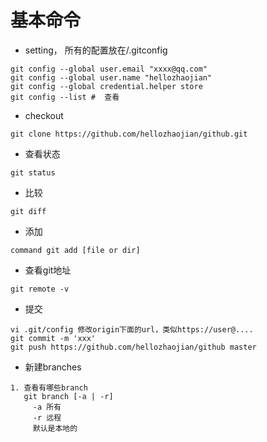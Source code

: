 # 基本命令
* setting， 所有的配置放在<HOME>/.gitconfig
```
git config --global user.email "xxxx@qq.com"
git config --global user.name "hellozhaojian"
git config --global credential.helper store
git config --list #  查看
```
* checkout
```
git clone https://github.com/hellozhaojian/github.git
```
* 查看状态
```
git status
```
* 比较
```
git diff
```
* 添加
```
command git add [file or dir]
```

* 查看git地址
```
git remote -v 
```
* 提交
```
vi .git/config 修改origin下面的url，类似https://user@....
git commit -m 'xxx'
git push https://github.com/hellozhaojian/github master

```

* 新建branches
```
1. 查看有哪些branch
   git branch [-a | -r]
     -a 所有
     -r 远程
     默认是本地的
```

